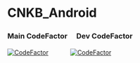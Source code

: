 # CNKB_Android
### Main CodeFactor  　Dev CodeFactor
[![CodeFactor](https://www.codefactor.io/repository/github/namsic6460/cnkb_android/badge/main)](https://www.codefactor.io/repository/github/namsic6460/cnkb_android/overview/main)　　 　 [![CodeFactor](https://www.codefactor.io/repository/github/namsic6460/cnkb_android/badge/dev)](https://www.codefactor.io/repository/github/namsic6460/cnkb_android/overview/dev)